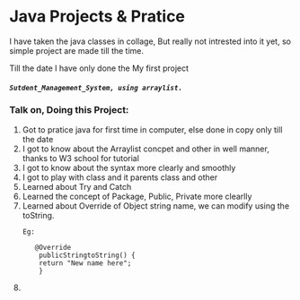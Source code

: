 # Java Projects & Pratice

I have taken the java classes in collage, But really not intrested into it yet, so simple project are made till the time.


Till the date I have only done the My first project

#### *`Sutdent_Management_System, using arraylist.`*

### Talk on, Doing this Project:

1) Got to pratice java for first time in computer, else done in copy only till the date
2) I got to know about the Arraylist concpet and other in well manner, thanks to W3 school for tutorial
3) I got to know about the syntax more clearly and smoothly
4) I got to play with class and it parents class and other
5) Learned about Try and Catch
6) Learned the concept of Package, Public, Private more clearlly
7) Learned about Override of Object string name, we can modify using the toString.
   ```
   Eg:

      @Override
       publicStringtoString() {
       return "New name here";
       }
   ```


8.
